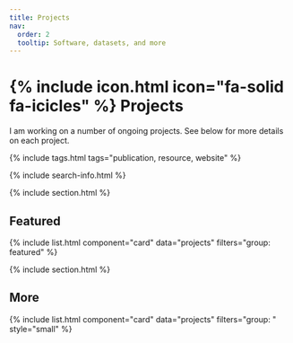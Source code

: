 ```yaml
---
title: Projects
nav:
  order: 2
  tooltip: Software, datasets, and more
---
```


#  {% include icon.html icon="fa-solid fa-icicles" %} Projects

I am working on a number of ongoing projects. See below for more details on each project.

{% include tags.html tags="publication, resource, website" %}

{% include search-info.html %}

{% include section.html %}

## Featured

{% include list.html component="card" data="projects" filters="group: featured" %}

{% include section.html %}

## More

{% include list.html component="card" data="projects" filters="group: " style="small" %}
